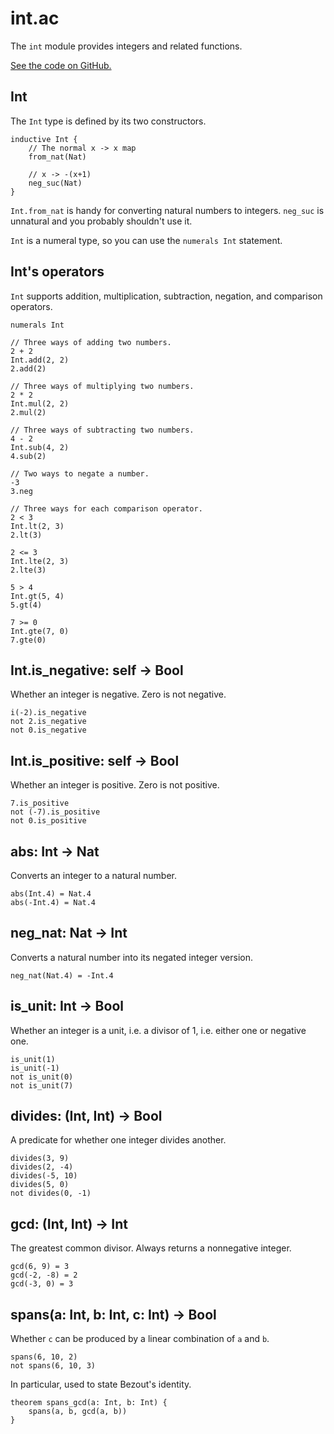 # int.ac

The `int` module provides integers and related functions.

[See the code on GitHub.](https://github.com/acornprover/acornlib/blob/master/src/int.ac)

## Int

The `Int` type is defined by its two constructors.

```acorn
inductive Int {
    // The normal x -> x map
    from_nat(Nat)

    // x -> -(x+1)
    neg_suc(Nat)
}
```

`Int.from_nat` is handy for converting natural numbers to integers. `neg_suc` is unnatural and you probably shouldn't use it.

`Int` is a numeral type, so you can use the `numerals Int` statement.

## Int's operators

`Int` supports addition, multiplication, subtraction, negation, and comparison operators.

```acorn
numerals Int

// Three ways of adding two numbers.
2 + 2
Int.add(2, 2)
2.add(2)

// Three ways of multiplying two numbers.
2 * 2
Int.mul(2, 2)
2.mul(2)

// Three ways of subtracting two numbers.
4 - 2
Int.sub(4, 2)
4.sub(2)

// Two ways to negate a number.
-3
3.neg

// Three ways for each comparison operator.
2 < 3
Int.lt(2, 3)
2.lt(3)

2 <= 3
Int.lte(2, 3)
2.lte(3)

5 > 4
Int.gt(5, 4)
5.gt(4)

7 >= 0
Int.gte(7, 0)
7.gte(0)
```

## Int.is_negative: self -> Bool

Whether an integer is negative. Zero is not negative.

```acorn
i(-2).is_negative
not 2.is_negative
not 0.is_negative
```

## Int.is_positive: self -> Bool

Whether an integer is positive. Zero is not positive.

```acorn
7.is_positive
not (-7).is_positive
not 0.is_positive
```

## abs: Int -> Nat

Converts an integer to a natural number.

```acorn
abs(Int.4) = Nat.4
abs(-Int.4) = Nat.4
```

## neg_nat: Nat -> Int

Converts a natural number into its negated integer version.

```acorn
neg_nat(Nat.4) = -Int.4
```

## is_unit: Int -> Bool

Whether an integer is a unit, i.e. a divisor of 1, i.e. either one or negative one.

```acorn
is_unit(1)
is_unit(-1)
not is_unit(0)
not is_unit(7)
```

## divides: (Int, Int) -> Bool

A predicate for whether one integer divides another.

```acorn
divides(3, 9)
divides(2, -4)
divides(-5, 10)
divides(5, 0)
not divides(0, -1)
```

## gcd: (Int, Int) -> Int

The greatest common divisor. Always returns a nonnegative integer.

```acorn
gcd(6, 9) = 3
gcd(-2, -8) = 2
gcd(-3, 0) = 3
```

## spans(a: Int, b: Int, c: Int) -> Bool

Whether `c` can be produced by a linear combination of `a` and `b`.

```acorn
spans(6, 10, 2)
not spans(6, 10, 3)
```

In particular, used to state Bezout's identity.

```acorn
theorem spans_gcd(a: Int, b: Int) {
    spans(a, b, gcd(a, b))
}
```
